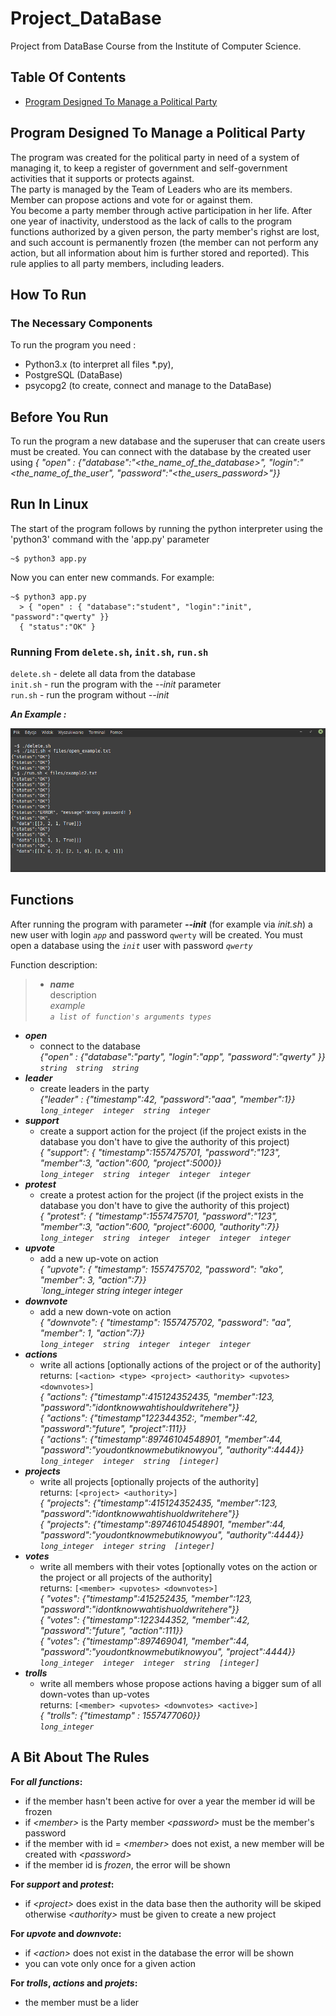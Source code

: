 # Project_DataBase
Project from DataBase Course from the Institute of Computer Science.

## Table Of Contents
- [Program Designed To Manage a Political Party](#Program-Designed-To-Manage-a-Political-Party)  
  
## Program Designed To Manage a Political Party  

The program was created for the political party in need of a system of managing it, to keep a register of government and self-government activities that it supports or protects against.  
The party is managed by the Team of Leaders who are its members.  
Member can propose actions and vote for or against them.  
You become a party member through active participation in her life. After one year of inactivity, understood as the lack of calls to the program functions authorized by a given person, the party member's righst are lost, and such account is permanently frozen (the member can not perform any action, but all information about him is further stored and reported). This rule applies to all party members, including leaders.
  
  
## How To Run
### The Necessary Components
 To run the program you need :
* Python3.x (to interpret all files \*.py),
* PostgreSQL (DataBase)
* psycopg2 (to create, connect and manage to the DataBase)
  
  
  
## Before You Run  
To run the program a new database and the superuser that can create users must be created. You can connect with the database by the created user using _{ "open" : {"database":"<the_name_of_the_database>", "login":"<the_name_of_the_user", "password":"<the_users_password>"}}_ 
  
  
  
## Run In Linux
The start of the program follows by running the python interpreter using the 'python3' command  with the 'app.py' parameter   
```
~$ python3 app.py
```
Now you can enter new commands. For example:
```
~$ python3 app.py
  > { "open" : { "database":"student", "login":"init", "password":"qwerty" }}
  { "status":"OK" }
  ```
    
    
### Running From `delete.sh`, `init.sh`, `run.sh`  
  
`delete.sh` - delete all data from the database  
`init.sh` - run the program with the _--init_ parameter  
`run.sh` - run the program without _--init_  
  
  ***An Example :***  
    
  ![](https://github.com/bsobocki/Project_DataBase/blob/master/files/run_example.png)

## Functions

After running the program with parameter _**--init**_ (for example via _init.sh_) a new user with login _`app`_ and password `qwerty` will be created. You must open a database using the _`init`_ user with password _`qwerty`_  

Function description:  
> * ***name***  
      description  
      _example_  
      _`a list of function's arguments types`_
  * ***open*** 
    * connect to the database  
    _{"open" : {"database":"party", "login":"app", "password":"qwerty" }}_  
    _`string  string  string`_  
 * ***leader***  
    * create leaders in the party    
    _{"leader" : {"timestamp":42, "password":"aaa", "member":1}}_    
    _`long_integer  integer  string  integer`_  
 * ***support***  
    * create a support action for the project (if the project exists in the database you don't have to give the authority of this project)  
    _{ "support": { "timestamp":1557475701, "password":"123", "member":3, "action":600, "project":5000}}_  
    _`long_integer  string  integer  integer  integer`_    
  * ***protest***  
    * create a protest action for the project (if the project exists in the database you don't have to give the authority of this project)  
    _{ "protest": { "timestamp":1557475701, "password":"123", "member":3, "action":600, "project":6000, "authority":7}}_  
    _`long_integer  string  integer  integer  integer  integer`_  
  * ***upvote***  
    * add a new up-vote on action  
    _{ "upvote": { "timestamp": 1557475702, "password": "ako", "member": 3, "action":7}}_   
    _`long_integer  string  integer  integer_  
  * ***downvote***  
    * add a new down-vote on action  
    _{ "downvote": { "timestamp": 1557475702, "password": "aa", "member": 1, "action":7}}_  
    _`long_integer  string  integer  integer  integer`_  
  * ***actions***  
    * write all actions \[optionally actions of the project or of the authority\]  
    returns: `[<action> <type> <project> <authority> <upvotes> <downvotes>]`  
    _{ "actions": {"timestamp":415124352435, "member":123, "password":"idontknowwahtishouldwritehere"}}_  
    _{ "actions": {"timestamp"122344352:, "member":42, "password":"future", "project":111}}_  
    _{ "actions": {"timestamp":89746104548901, "member":44, "password":"youdontknowmebutiknowyou", "authority":4444}}_  
    _`long_integer  integer  string  [integer]`_  
  * ***projects***  
    * write all projects \[optionally projects of the authority\]  
    returns: `[<project> <authority>]`  
    _{ "projects": {"timestamp":415124352435, "member":123, "password":"idontknowwahtishuoldwritehere"}}_  
    _{ "projects": {"timestamp":89746104548901, "member":44, "password":"youdontknowmebutiknowyou", "authority":4444}}_  
    _`long_integer  integer string  [integer]`_  
  * ***votes***  
    * write all members with their votes \[optionally votes on the action or the project or all projects of the authority\]  
    returns: `[<member> <upvotes> <downvotes>]`  
    _{ "votes": {"timestamp":415252435, "member":123, "password":"idontknowwahtishuoldwritehere"}}_  
    _{ "votes": {"timestamp":122344352, "member":42, "password":"future", "action":111}}_  
    _{ "votes": {"timestamp":897469041, "member":44, "password":"youdontknowmebutiknowyou", "project":4444}}_  
    _`long_integer  integer  integer  string  [integer]`_
  * ***trolls***
    * write all members whose propose actions having a bigger sum of all down-votes than up-votes  
    returns: `[<member> <upvotes> <downvotes> <active>]`  
    _{ "trolls": {"timestamp" : 1557477060}}_  
    _`long_integer`_

## A Bit About The Rules  

**For *all functions*:**  
  * if the member hasn't been active for over a year the member id will be frozen
  * if _\<member>_ is the Party member _\<password>_ must be the member's password  
  * if the member with id = _\<member>_ does not exist, a new member will be created with _\<password>_  
  * if the member id is _frozen_, the error will be shown  

**For _support_ and _protest_:**  
  * if _\<project>_ does exist in the data base then the authority will be skiped otherwise _\<authority>_ must be given to create a new project  
  
**For _upvote_ and _downvote_:**  
  * if _\<action>_ does not exist in the database the error will be shown  
  * you can vote only once for a given action
  
**For _trolls_, _actions_ and _projets_:**  
  * the member must be a lider
